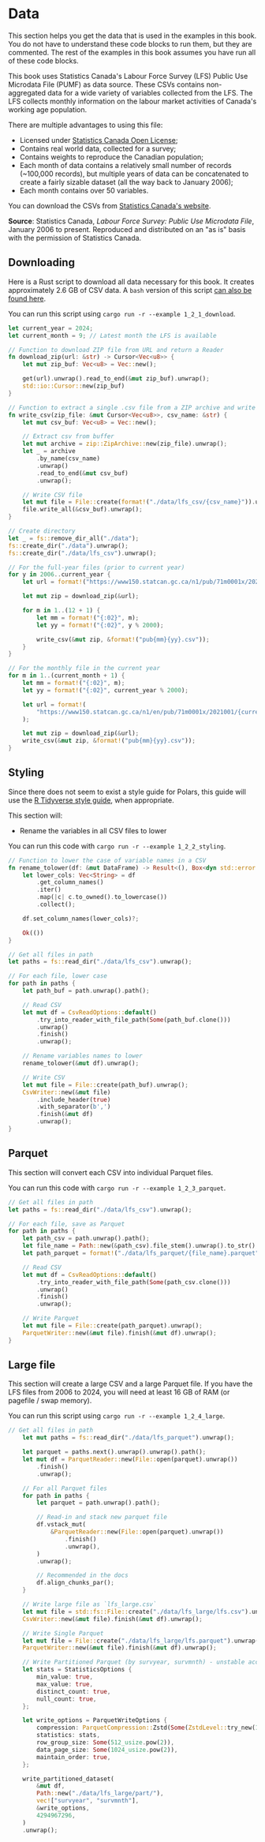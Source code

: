 
# Data

This section helps you get the data that is used in the examples in this book. You do not have to understand these code blocks to run them, but they are commented. The rest of the examples in this book assumes you have run all of these code blocks.

This book uses Statistics Canada's Labour Force Survey (LFS) Public Use Microdata File (PUMF) as data source. These CSVs contains non-aggregated data for a wide variety of variables collected from the LFS. The LFS collects monthly information on the labour market activities of Canada's working age population.

There are multiple advantages to using this file:
* Licensed under [Statistics Canada Open License](https://www.statcan.gc.ca/en/reference/licence);
* Contains real world data, collected for a survey;
* Contains weights to reproduce the Canadian population;
* Each month of data contains a relatively small number of records (~100,000 records), but multiple years of data can be concatenated to create a fairly sizable dataset (all the way back to January 2006);
* Each month contains over 50 variables.

You can download the CSVs from [Statistics Canada's website](https://www150.statcan.gc.ca/n1/en/catalogue/71M0001X).

**Source**: Statistics Canada, *Labour Force Survey: Public Use Microdata File*, January 2006 to present. Reproduced and distributed on an "as is" basis with the permission of Statistics Canada.

## Downloading

Here is a Rust script to download all data necessary for this book. It creates approximately 2.6 GB of CSV data. A `bash` version of this script [can also be found here]().

You can run this script using `cargo run -r --example 1_2_1_download`.

```rust
let current_year = 2024;
let current_month = 9; // Latest month the LFS is available

// Function to download ZIP file from URL and return a Reader
fn download_zip(url: &str) -> Cursor<Vec<u8>> {
    let mut zip_buf: Vec<u8> = Vec::new();

    get(url).unwrap().read_to_end(&mut zip_buf).unwrap();
    std::io::Cursor::new(zip_buf)
}

// Function to extract a single .csv file from a ZIP archive and write it to ./data/lfs_csv
fn write_csv(zip_file: &mut Cursor<Vec<u8>>, csv_name: &str) {
    let mut csv_buf: Vec<u8> = Vec::new();

    // Extract csv from buffer
    let mut archive = zip::ZipArchive::new(zip_file).unwrap();
    let _ = archive
        .by_name(csv_name)
        .unwrap()
        .read_to_end(&mut csv_buf)
        .unwrap();

    // Write CSV file
    let mut file = File::create(format!("./data/lfs_csv/{csv_name}")).unwrap();
    file.write_all(&csv_buf).unwrap();
}

// Create directory
let _ = fs::remove_dir_all("./data");
fs::create_dir("./data").unwrap();
fs::create_dir("./data/lfs_csv").unwrap();

// For the full-year files (prior to current year)
for y in 2006..current_year {
    let url = format!("https://www150.statcan.gc.ca/n1/pub/71m0001x/2021001/hist/{y}-CSV.zip");

    let mut zip = download_zip(&url);

    for m in 1..(12 + 1) {
        let mm = format!("{:02}", m);
        let yy = format!("{:02}", y % 2000);

        write_csv(&mut zip, &format!("pub{mm}{yy}.csv"));
    }
}

// For the monthly file in the current year
for m in 1..(current_month + 1) {
    let mm = format!("{:02}", m);
    let yy = format!("{:02}", current_year % 2000);

    let url = format!(
        "https://www150.statcan.gc.ca/n1/en/pub/71m0001x/2021001/{current_year}-{mm}-CSV.zip"
    );

    let mut zip = download_zip(&url);
    write_csv(&mut zip, &format!("pub{mm}{yy}.csv"));
}
```

## Styling

Since there does not seem to exist a style guide for Polars, this guide will use the [R Tidyverse style guide](https://style.tidyverse.org/), when appropriate. 

This section will:
* Rename the variables in all CSV files to lower

You can run this code with `cargo run -r --example 1_2_2_styling`.

```rust
// Function to lower the case of variable names in a CSV
fn rename_tolower(df: &mut DataFrame) -> Result<(), Box<dyn std::error::Error>> {
    let lower_cols: Vec<String> = df
        .get_column_names()
        .iter()
        .map(|c| c.to_owned().to_lowercase())
        .collect();

    df.set_column_names(lower_cols)?;

    Ok(())
}

// Get all files in path
let paths = fs::read_dir("./data/lfs_csv").unwrap();

// For each file, lower case
for path in paths {
    let path_buf = path.unwrap().path();

    // Read CSV
    let mut df = CsvReadOptions::default()
        .try_into_reader_with_file_path(Some(path_buf.clone()))
        .unwrap()
        .finish()
        .unwrap();

    // Rename variables names to lower
    rename_tolower(&mut df).unwrap();

    // Write CSV
    let mut file = File::create(path_buf).unwrap();
    CsvWriter::new(&mut file)
        .include_header(true)
        .with_separator(b',')
        .finish(&mut df)
        .unwrap();
}
```

## Parquet

This section will convert each CSV into individual Parquet files.

You can run this code with `cargo run -r --example 1_2_3_parquet`.

```rust
// Get all files in path
let paths = fs::read_dir("./data/lfs_csv").unwrap();

// For each file, save as Parquet
for path in paths {
    let path_csv = path.unwrap().path();
    let file_name = Path::new(&path_csv).file_stem().unwrap().to_str().unwrap();
    let path_parquet = format!("./data/lfs_parquet/{file_name}.parquet");

    // Read CSV
    let mut df = CsvReadOptions::default()
        .try_into_reader_with_file_path(Some(path_csv.clone()))
        .unwrap()
        .finish()
        .unwrap();

    // Write Parquet
    let mut file = File::create(path_parquet).unwrap();
    ParquetWriter::new(&mut file).finish(&mut df).unwrap();
}
```

## Large file

This section will create a large CSV and a large Parquet file. If you have the LFS files from 2006 to 2024, you will need at least 16 GB of RAM (or pagefile / swap memory).

You can run this script using `cargo run -r --example 1_2_4_large`.

```rust
// Get all files in path
    let mut paths = fs::read_dir("./data/lfs_parquet").unwrap();

    let parquet = paths.next().unwrap().unwrap().path();
    let mut df = ParquetReader::new(File::open(parquet).unwrap())
        .finish()
        .unwrap();

    // For all Parquet files
    for path in paths {
        let parquet = path.unwrap().path();

        // Read-in and stack new parquet file
        df.vstack_mut(
            &ParquetReader::new(File::open(parquet).unwrap())
                .finish()
                .unwrap(),
        )
        .unwrap();

        // Recommended in the docs
        df.align_chunks_par();
    }

    // Write large file as `lfs_large.csv`
    let mut file = std::fs::File::create("./data/lfs_large/lfs.csv").unwrap();
    CsvWriter::new(&mut file).finish(&mut df).unwrap();

    // Write Single Parquet
    let mut file = File::create("./data/lfs_large/lfs.parquet").unwrap();
    ParquetWriter::new(&mut file).finish(&mut df).unwrap();

    // Write Partitioned Parquet (by survyear, survmnth) - unstable according to the docs
    let stats = StatisticsOptions {
        min_value: true,
        max_value: true,
        distinct_count: true,
        null_count: true,
    };

    let write_options = ParquetWriteOptions {
        compression: ParquetCompression::Zstd(Some(ZstdLevel::try_new(10).unwrap())),
        statistics: stats,
        row_group_size: Some(512_usize.pow(2)),
        data_page_size: Some(1024_usize.pow(2)),
        maintain_order: true,
    };

    write_partitioned_dataset(
        &mut df,
        Path::new("./data/lfs_large/part/"),
        vec!["survyear", "survmnth"],
        &write_options,
        4294967296,
    )
    .unwrap();
```